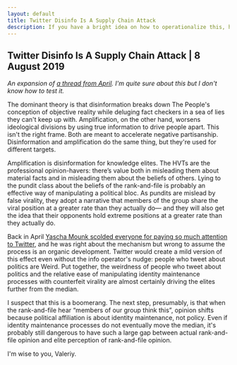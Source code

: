 ```yaml
---
layout: default
title: Twitter Disinfo Is A Supply Chain Attack
description: If you have a bright idea on how to operationalize this, hit me up.
---
```

## Twitter Disinfo Is A Supply Chain Attack | 8 August 2019

_An expansion of [a thread from April](https://twitter.com/heupchurch/status/1121169702821203968). I'm quite sure about this but I don't know how to test it._

The dominant theory is that disinformation breaks down The People's conception of objective reality while deluging fact checkers in a sea of lies they can't keep up with.  Amplification, on the other hand, worsens ideological divisions by using true information to drive people apart.  This isn't the right frame.  Both are meant to accelerate negative partisanship.  Disinformation and amplification do the same thing, but they're used for different targets.

Amplification is disinformation for knowledge elites.  The HVTs are the professional opinion-havers: there’s value both in misleading them about material facts and in misleading them about the beliefs of others.  Lying to the pundit class about the beliefs of the rank-and-file is probably an effective way of manipulating a political bloc.  As pundits are mislead by false virality, they adopt a narrative that members of the group share the viral position at a greater rate than they actually do— and they will also get the idea that their opponents hold extreme positions at a greater rate than they actually do.

Back in April [Yascha Mounk scolded everyone for paying so much attention to Twitter](https://www.theatlantic.com/ideas/archive/2019/04/political-leaders-should-stop-caring-about-twitter/588004/), and he was right about the mechanism but wrong to assume the process is an organic development.  Twitter would create a mild version of this effect even without the info operator's nudge: people who tweet about politics are Weird.  Put together, the weirdness of people who tweet about politics and the relative ease of manipulating identity maintenance processes with counterfeit virality are almost certainly driving the elites further from the median.

I suspect that this is a boomerang.  The next step, presumably, is that when the rank-and-file hear “members of our group think this”, opinion shifts because political affiliation is about identity maintenance, not policy.  Even if identity maintenance processes do not eventually move the median, it's probably still dangerous to have such a large gap between actual rank-and-file opinion and elite perception of rank-and-file opinion.

I'm wise to you, Valeriy.
